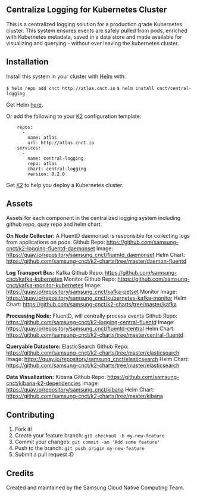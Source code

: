 ## Centralize Logging for Kubernetes Cluster
This is a centralized logging solution for a production grade Kubernetes cluster. This system ensures events are safely pulled from pods, enriched with Kubernetes metadata, saved in a data store and made available for visualizing and querying - without ever leaving the kubernetes cluster.

## Installation
Install this system in your cluster with [Helm](https://github.com/kubernetes/helm) with: 

```$ helm repo add cnct http://atlas.cnct.io```
```$ helm install cnct/central-logging```

Get Helm [here](https://github.com/kubernetes/helm/blob/master/docs/install.md).

Or add the following to your [K2](https://github.com/samsung-cnct/k2) configuration template:

```  clusterServices:
    repos:
      -
        name: atlas
        url: http://atlas.cnct.io
    services:
      -
        name: central-logging
        repo: atlas
        chart: central-logging
        version: 0.2.0 
```

Get [K2](https://github.com/samsung-cnct/k2) to help you deploy a Kubernetes cluster.

## Assets
Assets for each component in the centralized logging system including github repo, quay repo and helm chart. 

**On Node Collector:** A FluentD daemonset is responsible for collecting logs from applications on pods.
Github Repo: https://github.com/samsung-cnct/k2-logging-fluentd-daemonset
Image: https://quay.io/repository/samsung_cnct/fluentd_daemonset
Helm Chart: https://github.com/samsung-cnct/k2-charts/tree/master/daemon-fluentd

**Log Transport Bus:** Kafka 
Github Repo: https://github.com/samsung-cnct/kafka-kubernetes
Monitor Github Repo: https://github.com/samsung-cnct/kafka-monitor-kubernetes
Image: https://quay.io/repository/samsung_cnct/kafka-petset
Monitor Image: https://quay.io/repository/samsung_cnct/kubernetes-kafka-monitor
Helm Chart: https://github.com/samsung-cnct/k2-charts/tree/master/kafka

**Processing Node:** FluentD, will centrally process events
Github Repo: https://github.com/samsung-cnct/k2-logging-central-fluentd
Image: https://quay.io/repository/samsung_cnct/fluentd-central
Helm Chart: https://github.com/samsung-cnct/k2-charts/tree/master/central-fluentd

**Queryable Datastore:** ElasticSearch
Github Repo: https://github.com/samsung-cnct/k2-charts/tree/master/elasticsearch
Image: https://quay.io/repository/samsung_cnct/elasticsearch
Helm Chart: https://github.com/samsung-cnct/k2-charts/tree/master/elasticsearch

**Data Visualization:** Kibana
Github Repo: https://github.com/samsung-cnct/kibana-k2-dependencies
Image: https://quay.io/repository/samsung_cnct/kibana
Helm Chart: https://github.com/samsung-cnct/k2-charts/tree/master/kibana

## Contributing

1. Fork it!
2. Create your feature branch: `git checkout -b my-new-feature`
3. Commit your changes: `git commit -am 'Add some feature'`
4. Push to the branch: `git push origin my-new-feature`
5. Submit a pull request :D

## Credits

Created and maintained by the Samsung Cloud Native Computing Team.
